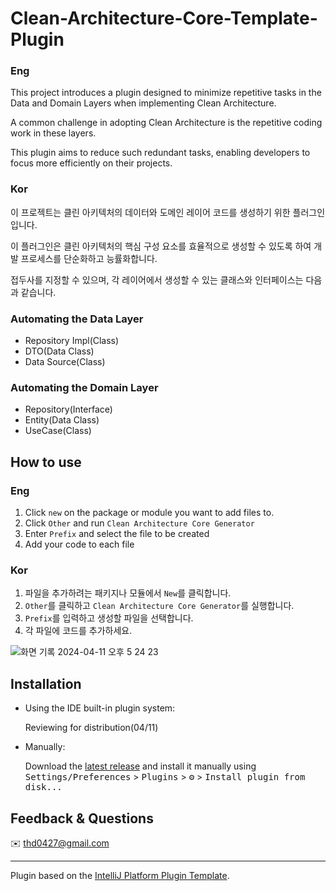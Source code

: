 # Clean-Architecture-Core-Template-Plugin
<!-- Plugin description -->
### Eng
This project introduces a plugin designed to minimize repetitive tasks in the Data and Domain Layers when implementing Clean Architecture.

A common challenge in adopting Clean Architecture is the repetitive coding work in these layers.

This plugin aims to reduce such redundant tasks, enabling developers to focus more efficiently on their projects.


### Kor
이 프로젝트는 클린 아키텍처의 데이터와 도메인 레이어 코드를 생성하기 위한 플러그인입니다.

이 플러그인은 클린 아키텍처의 핵심 구성 요소를 효율적으로 생성할 수 있도록 하여 개발 프로세스를 단순화하고 능률화합니다.

접두사를 지정할 수 있으며, 각 레이어에서 생성할 수 있는 클래스와 인터페이스는 다음과 같습니다.

<!-- Plugin description end -->
### Automating the Data Layer
- Repository Impl(Class)
- DTO(Data Class)
- Data Source(Class)

### Automating the Domain Layer
- Repository(Interface)
- Entity(Data Class)
- UseCase(Class)

## How to use
### Eng
1. Click `new` on the package or module you want to add files to.
2. Click `Other` and run `Clean Architecture Core Generator`
3. Enter `Prefix` and select the file to be created
4. Add your code to each file

### Kor
1. 파일을 추가하려는 패키지나 모듈에서 `New`를 클릭합니다.
2. `Other`를 클릭하고 `Clean Architecture Core Generator`를 실행합니다.
3. `Prefix`를 입력하고 생성할 파일을 선택합니다.
4. 각 파일에 코드를 추가하세요.

![화면 기록 2024-04-11 오후 5 24 23](https://github.com/Songgyubin/Clean-Architecture-Core-Template-Plugin/assets/37494776/b266fadd-1473-4656-9947-33ada7cadf90)


## Installation

- Using the IDE built-in plugin system:

  Reviewing for distribution(04/11)
  
- Manually:

  Download the [latest release](https://github.com/Songgyubin/Clean-Architecture-Core-Template-Plugin/releases/latest) and install it manually using
  <kbd>Settings/Preferences</kbd> > <kbd>Plugins</kbd> > <kbd>⚙️</kbd> > <kbd>Install plugin from disk...</kbd>

## Feedback & Questions
✉️ thd0427@gmail.com

---
Plugin based on the [IntelliJ Platform Plugin Template][template].

[template]: https://github.com/JetBrains/intellij-platform-plugin-template
[docs:plugin-description]: https://plugins.jetbrains.com/docs/intellij/plugin-user-experience.html#plugin-description-and-presentation
